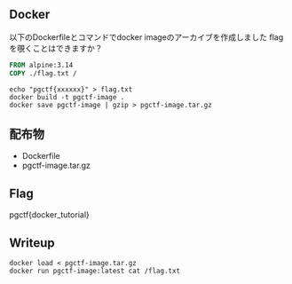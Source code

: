 ## Docker
以下のDockerfileとコマンドでdocker imageのアーカイブを作成しました
flagを覗くことはできますか？

```dockerfile
FROM alpine:3.14
COPY ./flag.txt /
```

```shell
echo "pgctf{xxxxxx}" > flag.txt
docker build -t pgctf-image .
docker save pgctf-image | gzip > pgctf-image.tar.gz
```

## 配布物
- Dockerfile
- pgctf-image.tar.gz

## Flag
pgctf{docker_tutorial}

## Writeup
```shell
docker load < pgctf-image.tar.gz
docker run pgctf-image:latest cat /flag.txt
```
